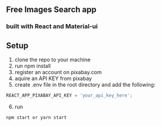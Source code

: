 ## Free Images Search app

### built with React and Material-ui

## Setup

1.  clone the repo to your machine
2.  run npm install
3.  register an account on pixabay.com
4.  aquire an API KEY from pixabay
5.  create .env file in the root directory and add the following:

```javascript
REACT_APP_PIXABAY_API_KEY = 'your_api_key_here';
```

6.  run

```javascript
npm start or yarn start
```

